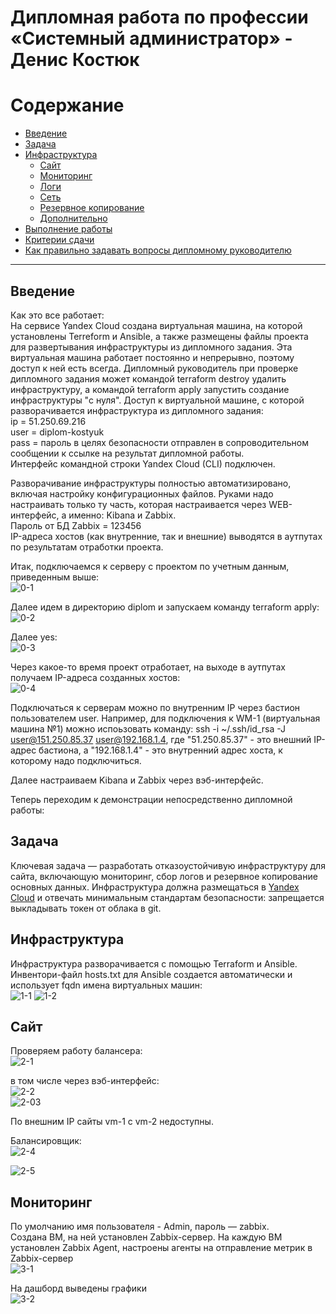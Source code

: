 #  Дипломная работа по профессии «Системный администратор» - Денис Костюк

Содержание
==========
* [Введение](#Введение)
* [Задача](#Задача)
* [Инфраструктура](#Инфраструктура)
    * [Сайт](#Сайт)
    * [Мониторинг](#Мониторинг)
    * [Логи](#Логи)
    * [Сеть](#Сеть)
    * [Резервное копирование](#Резервное-копирование)
    * [Дополнительно](#Дополнительно)
* [Выполнение работы](#Выполнение-работы)
* [Критерии сдачи](#Критерии-сдачи)
* [Как правильно задавать вопросы дипломному руководителю](#Как-правильно-задавать-вопросы-дипломному-руководителю) 

---------
## Введение
Как это все работает:  
На сервисе Yandex Cloud создана виртуальная машина, на которой установлены Terreform и Ansible, а также размещены файлы проекта для развертывания инфраструктуры из дипломного задания. Эта виртуальная машина работает постоянно и непрерывно, поэтому доступ к ней есть всегда. Дипломный руководитель при проверке дипломного задания может командой terraform destroy удалить инфраструктуру, а командой terraform apply запустить создание инфраструктуры "с нуля".
Доступ к виртуальной машине, с которой разворачивается инфраструктура из дипломного задания:  
ip = 51.250.69.216  
user = diplom-kostyuk  
pass = пароль в целях безопасности отправлен в сопроводительном сообщении к ссылке на результат дипломной работы.  
Интерфейс командной строки Yandex Cloud (CLI) подключен.  
  
Разворачивание инфраструктуры полностью автоматизировано, включая настройку конфигурационных файлов. Руками надо настраивать только ту часть, которая настраивается через WEB-интерфейс, а именно: Kibana и Zabbix.  
Пароль от БД Zabbix = 123456  
IP-адреса хостов (как внутренние, так и внешние) выводятся в аутпутах по результатам отработки проекта.  

Итак, подключаемся к серверу с проектом по учетным данным, приведенным выше:  
![0-1](./img/0-1.png)

Далее идем в директорию diplom и запускаем команду terraform apply:
![0-2](./img/0-2.png)
  
Далее yes:  
![0-3](./img/0-3.png)
  
Через какое-то время проект отработает, на выходе в аутпутах получаем IP-адреса созданных хостов:  
![0-4](./img/0-4.png)
  
Подключаться к серверам можно по внутренним IP через бастион пользователем user. Например, для подключения к WM-1 (виртуальная машина №1) можно испоьзовать команду: ssh -i ~/.ssh/id_rsa -J user@151.250.85.37 user@192.168.1.4, где "51.250.85.37" - это внешний IP-адрес бастиона, а "192.168.1.4" - это внутренний адрес хоста, к которому надо подключиться.  

Далее настраиваем Kibana и Zabbix через вэб-интерфейс.  

Теперь переходим к демонстрации непосредственно дипломной работы:  

## Задача
Ключевая задача — разработать отказоустойчивую инфраструктуру для сайта, включающую мониторинг, сбор логов и резервное копирование основных данных. Инфраструктура должна размещаться в [Yandex Cloud](https://cloud.yandex.com/) и отвечать минимальным стандартам безопасности: запрещается выкладывать токен от облака в git.  

## Инфраструктура
  
Инфраструктура разворачивается с помощью Terraform и Ansible.  
Инвентори-файл hosts.txt для Ansible создается автоматически и использует fqdn имена виртуальных машин:  
![1-1](./img/1-1.png)
![1-2](./img/1-2.png)

## Сайт

Проверяем работу балансера:  
![2-1](./img/2-1.png)

в том числе через вэб-интерфейс:  
![2-2](./img/2-2.png)  
![2-03](./img/2-3.png)  

По внешним IP сайты vm-1 с vm-2 недоступны.  
  
Балансировщик:  
![2-4](./img/2-4.png)   

   
![2-5](./img/2-5.png)   

## Мониторинг
  
По умолчанию имя пользователя - Admin, пароль — zabbix.  
Создана ВМ, на ней установлен Zabbix-сервер. На каждую ВМ установлен Zabbix Agent, настроены агенты на отправление метрик в Zabbix-сервер  
![3-1](./img/3-1.png)   

На дашборд выведены графики  
![3-2](./img/3-2.png)   


